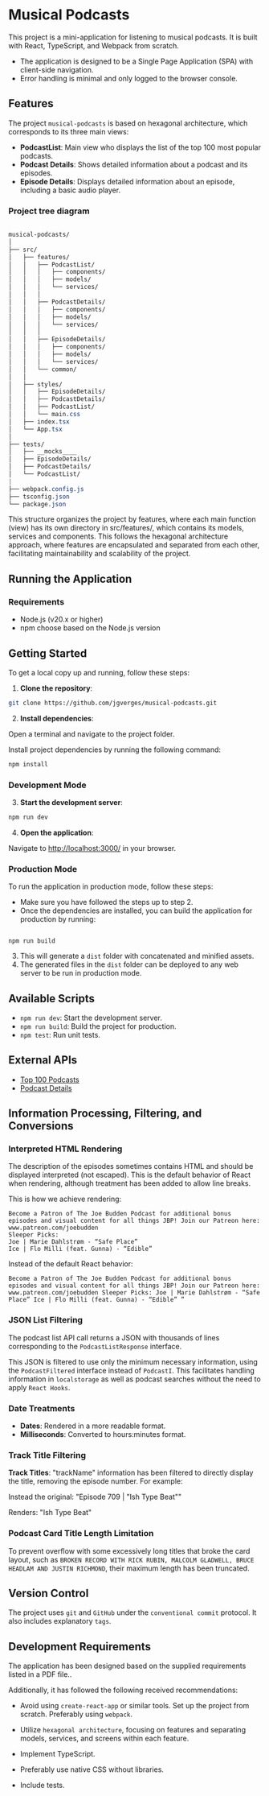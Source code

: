 # Musical Podcasts

This project is a mini-application for listening to musical podcasts. It is built with React, TypeScript, and Webpack from scratch.

- The application is designed to be a Single Page Application (SPA) with client-side navigation.
- Error handling is minimal and only logged to the browser console.

## Features

The project `musical-podcasts` is based on hexagonal architecture, which corresponds to its three main views:

- **PodcastList**: Main view who displays the list of the top 100 most popular podcasts.
- **Podcast Details**: Shows detailed information about a podcast and its episodes.
- **Episode Details**: Displays detailed information about an episode, including a basic audio player.

### Project tree diagram

```css

musical-podcasts/
│
├── src/
│   ├── features/
│   │   ├── PodcastList/
│   │   │   ├── components/
│   │   │   ├── models/
│   │   │   └── services/
│   │   │
│   │   ├── PodcastDetails/
│   │   │   ├── components/
│   │   │   ├── models/
│   │   │   └── services/
│   │   │
│   │   ├── EpisodeDetails/
│   │   │   ├── components/
│   │   │   ├── models/
│   │   │   └── services/
│   │   └── common/
│   │
│   ├── styles/
│   │   ├── EpisodeDetails/
│   │   ├── PodcastDetails/
│   │   ├── PodcastList/
│   │   └── main.css
│   ├── index.tsx
│   └── App.tsx
│
├── tests/
│   ├── __mocks____
│   ├── EpisodeDetails/
│   ├── PodcastDetails/
│   └── PodcastList/
|
├── webpack.config.js
├── tsconfig.json
└── package.json
```

This structure organizes the project by features, where each main function (view) has its own directory in src/features/, which contains its models, services and components. This follows the hexagonal architecture approach, where features are encapsulated and separated from each other, facilitating maintainability and scalability of the project.

## Running the Application

### Requirements

- Node.js (v20.x or higher)
- npm choose based on the Node.js version

## Getting Started

To get a local copy up and running, follow these steps:

1. **Clone the repository**:

```bash
git clone https://github.com/jgverges/musical-podcasts.git
```

2. **Install dependencies**:

Open a terminal and navigate to the project folder.

Install project dependencies by running the following command:

```bash
npm install
```

### Development Mode

3. **Start the development server**:

```bash
npm run dev
```

4. **Open the application**:

Navigate to [http://localhost:3000/](http://localhost:3000/) in your browser.

### Production Mode

To run the application in production mode, follow these steps:

- Make sure you have followed the steps up to step 2.
- Once the dependencies are installed, you can build the application for production by running:

```

npm run build

```

3. This will generate a `dist` folder with concatenated and minified assets.
4. The generated files in the `dist` folder can be deployed to any web server to be run in production mode.

## Available Scripts

- `npm run dev`: Start the development server.
- `npm run build`: Build the project for production.
- `npm test`: Run unit tests.

## External APIs

- [Top 100 Podcasts](https://itunes.apple.com/us/rss/toppodcasts/limit=100/genre=1310/json)
- [Podcast Details](https://itunes.apple.com/lookup?id=934552872&media=podcast&entity=podcastEpisode&limit=20)

## Information Processing, Filtering, and Conversions

### Interpreted HTML Rendering

The description of the episodes sometimes contains HTML and should be displayed interpreted (not escaped). This is the default behavior of React when rendering, although treatment has been added to allow line breaks.

This is how we achieve rendering:

```
Become a Patron of The Joe Budden Podcast for additional bonus episodes and visual content for all things JBP! Join our Patreon here: www.patreon.com/joebudden
Sleeper Picks:
Joe | Marie Dahlstrøm - “Safe Place”
Ice | Flo Milli (feat. Gunna) - “Edible”
```

Instead of the default React behavior:

```
Become a Patron of The Joe Budden Podcast for additional bonus episodes and visual content for all things JBP! Join our Patreon here: www.patreon.com/joebudden Sleeper Picks: Joe | Marie Dahlstrøm - “Safe Place” Ice | Flo Milli (feat. Gunna) - “Edible” ”
```

### JSON List Filtering

The podcast list API call returns a JSON with thousands of lines corresponding to the `PodcastListResponse` interface.

This JSON is filtered to use only the minimum necessary information, using the `PodcastFiltered` interface instead of `PodcastI`. This facilitates handling information in `localstorage` as well as podcast searches without the need to apply `React Hooks`.

### Date Treatments

- **Dates**: Rendered in a more readable format.
- **Milliseconds**: Converted to hours:minutes format.

### Track Title Filtering

**Track Titles**: "trackName" information has been filtered to directly display the title, removing the episode number. For example:

Instead the original: "Episode 709 | \"Ish Type Beat\""

Renders: "Ish Type Beat"

### Podcast Card Title Length Limitation

To prevent overflow with some excessively long titles that broke the card layout, such as `BROKEN RECORD WITH RICK RUBIN, MALCOLM GLADWELL, BRUCE HEADLAM AND JUSTIN RICHMOND`, their maximum length has been truncated.

## Version Control

The project uses `git` and `GitHub` under the `conventional commit` protocol. It also includes explanatory `tags`.

## Development Requirements

The application has been designed based on the supplied requirements listed in a PDF file..

Additionally, it has followed the following received recommendations:

- Avoid using `create-react-app` or similar tools. Set up the project from scratch. Preferably using `webpack`.

- Utilize `hexagonal architecture`, focusing on features and separating models, services, and screens within each feature.

- Implement TypeScript.

- Preferably use native CSS without libraries.

- Include tests.
